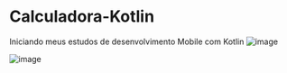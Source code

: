 # Calculadora-Kotlin
Iniciando meus estudos de desenvolvimento Mobile com Kotlin
![image](https://github.com/JoseMarson/Calculadora-Kotlin/assets/129781105/2bade9b0-2604-47e1-b67b-21e65c4e3146)


![image](https://github.com/JoseMarson/Calculadora-Kotlin/assets/129781105/a3a1d233-ce2d-4daf-8e0c-3d50f1c40c64)



